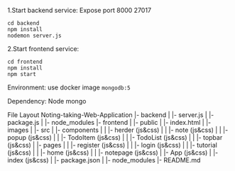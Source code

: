 1.Start backend service:
Expose port 8000 27017
```
cd backend
npm install
nodemon server.js
```
2.Start frontend service:
```
cd frontend
npm install
npm start
```
Environment: 
use docker image `mongodb:5`

Dependency:
Node
mongo


File Layout
Noting-taking-Web-Application
  |- backend
  |  |- server.js
  |  |- package.js
  |  |- node_modules
  |- frontend
  |  |- public
  |    |- index.html
  |     |- images
  |  |- src
  |    |- components
  |    | |- herder (js&css)
  |    | |- note (js&css)
  |    | |- popup (js&css)
  |    | |- TodoItem (js&css)
  |    | |- TodoList (js&css)
  |    | |- topbar (js&css)
  |    |- pages
  |    |  |- register (js&css)
  |    |  |- login (js&css)
  |    |  |- tutorial (js&css)
  |    |  |- home (js&css)
  |    |  |- notepage (js&css)
  |    |- App (js&css)
  |    |- index (js&css)
  |    |- package.json
  |    |- node_modules
  |- README.md